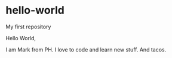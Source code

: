 # hello-world
My first repository

Hello World,

I am Mark from PH. I love to code and learn new stuff. And tacos.
